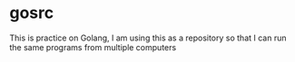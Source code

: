 # gosrc
This is practice on Golang, I am using this as a repository so that I can run the same programs from multiple computers

